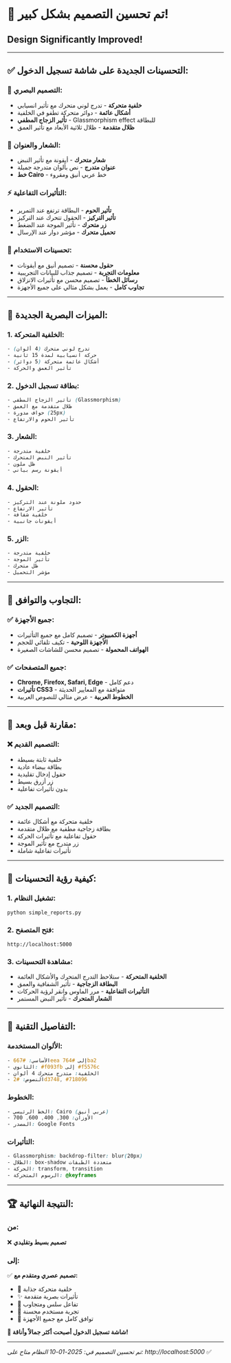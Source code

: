 # 🎨 تم تحسين التصميم بشكل كبير!
## Design Significantly Improved!

---

## ✅ التحسينات الجديدة على شاشة تسجيل الدخول:

### 🎨 **التصميم البصري:**
- **خلفية متحركة** - تدرج لوني متحرك مع تأثير انسيابي
- **أشكال عائمة** - دوائر متحركة تطفو في الخلفية
- **تأثير الزجاج المطفي** - Glassmorphism effect للبطاقة
- **ظلال متقدمة** - ظلال ثلاثية الأبعاد مع تأثير العمق

### 🚀 **الشعار والعنوان:**
- **شعار متحرك** - أيقونة مع تأثير النبض
- **عنوان متدرج** - نص بألوان متدرجة جميلة
- **خط Cairo** - خط عربي أنيق ومقروء

### ⚡ **التأثيرات التفاعلية:**
- **تأثير الحوم** - البطاقة ترتفع عند التمرير
- **تأثير التركيز** - الحقول تتحرك عند التركيز
- **زر متحرك** - تأثير الموجة عند الضغط
- **تحميل متحرك** - مؤشر دوار عند الإرسال

### 🎯 **تحسينات الاستخدام:**
- **حقول محسنة** - تصميم أنيق مع أيقونات
- **معلومات التجربة** - تصميم جذاب للبيانات التجريبية
- **رسائل الخطأ** - تصميم محسن مع تأثيرات الانزلاق
- **تجاوب كامل** - يعمل بشكل مثالي على جميع الأجهزة

---

## 🎨 **الميزات البصرية الجديدة:**

### 1. **الخلفية المتحركة:**
```css
- تدرج لوني متحرك (4 ألوان)
- حركة انسيابية لمدة 15 ثانية
- أشكال عائمة متحركة (5 دوائر)
- تأثير العمق والحركة
```

### 2. **بطاقة تسجيل الدخول:**
```css
- تأثير الزجاج المطفي (Glassmorphism)
- ظلال متقدمة مع العمق
- حواف مدورة (25px)
- تأثير الحوم والارتفاع
```

### 3. **الشعار:**
```css
- خلفية متدرجة
- تأثير النبض المتحرك
- ظل ملون
- أيقونة رسم بياني
```

### 4. **الحقول:**
```css
- حدود ملونة عند التركيز
- تأثير الارتفاع
- خلفية شفافة
- أيقونات جانبية
```

### 5. **الزر:**
```css
- خلفية متدرجة
- تأثير الموجة
- ظل متحرك
- مؤشر التحميل
```

---

## 📱 **التجاوب والتوافق:**

### ✅ **جميع الأجهزة:**
- **أجهزة الكمبيوتر** - تصميم كامل مع جميع التأثيرات
- **الأجهزة اللوحية** - تكيف تلقائي للحجم
- **الهواتف المحمولة** - تصميم محسن للشاشات الصغيرة

### ✅ **جميع المتصفحات:**
- **Chrome, Firefox, Safari, Edge** - دعم كامل
- **تأثيرات CSS3** - متوافقة مع المعايير الحديثة
- **الخطوط العربية** - عرض مثالي للنصوص العربية

---

## 🎯 **مقارنة قبل وبعد:**

### ❌ **التصميم القديم:**
- خلفية ثابتة بسيطة
- بطاقة بيضاء عادية
- حقول إدخال تقليدية
- زر أزرق بسيط
- بدون تأثيرات تفاعلية

### ✅ **التصميم الجديد:**
- خلفية متحركة مع أشكال عائمة
- بطاقة زجاجية مطفية مع ظلال متقدمة
- حقول تفاعلية مع تأثيرات الحركة
- زر متدرج مع تأثير الموجة
- تأثيرات تفاعلية شاملة

---

## 🚀 **كيفية رؤية التحسينات:**

### 1. **تشغيل النظام:**
```bash
python simple_reports.py
```

### 2. **فتح المتصفح:**
```
http://localhost:5000
```

### 3. **مشاهدة التحسينات:**
- **الخلفية المتحركة** - ستلاحظ التدرج المتحرك والأشكال العائمة
- **البطاقة الزجاجية** - تأثير الشفافية والعمق
- **التأثيرات التفاعلية** - مرر الماوس وانقر لرؤية الحركات
- **الشعار المتحرك** - تأثير النبض المستمر

---

## 🎨 **التفاصيل التقنية:**

### **الألوان المستخدمة:**
```css
- الأساسي: #667eea إلى #764ba2
- الثانوي: #f093fb إلى #f5576c
- الخلفية: متدرج متحرك 4 ألوان
- النصوص: #2d3748, #718096
```

### **الخطوط:**
```css
- الخط الرئيسي: Cairo (عربي أنيق)
- الأوزان: 300, 400, 600, 700
- المصدر: Google Fonts
```

### **التأثيرات:**
```css
- Glassmorphism: backdrop-filter: blur(20px)
- الظلال: box-shadow متعددة الطبقات
- الحركة: transform, transition
- الرسوم المتحركة: @keyframes
```

---

## 🏆 **النتيجة النهائية:**

### من:
❌ **تصميم بسيط وتقليدي**

### إلى:
✅ **تصميم عصري ومتقدم مع:**
- 🎨 خلفية متحركة جذابة
- ✨ تأثيرات بصرية متقدمة
- 🚀 تفاعل سلس ومتجاوب
- 🎯 تجربة مستخدم محسنة
- 📱 توافق كامل مع جميع الأجهزة

**🎉 شاشة تسجيل الدخول أصبحت أكثر جمالاً وأناقة!**

---

*تم تحسين التصميم في: 2025-01-10*
*النظام متاح على: http://localhost:5000* ✅